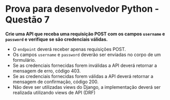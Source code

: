 # Prova para desenvolvedor Python - Questão 7

**Crie uma API que receba uma requisição POST com os campos `username` e `password` e verifique se são credenciais válidas.**

- O `endpoint` deverá receber apenas requisições POST.
- Os campos `username` e `password` deverão ser enviadas no corpo de um formulário.
- Se as credenciais fornecidas forem inválidas a API deverá retornar a mensagem de erro, código 403.
- Se as credenciais fornecidas forem válidas a API deverá retornar a mensagem de confirmação, código 200.
- Não deve ser utilizadas views do Django, a implementação deverá ser realizada utilizando views de API (DRF)
